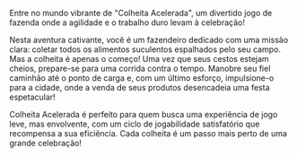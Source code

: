 Entre no mundo vibrante de "Colheita Acelerada", um divertido jogo de fazenda onde a agilidade e o trabalho duro levam à celebração!

Nesta aventura cativante, você é um fazendeiro dedicado com uma missão clara: coletar todos os alimentos suculentos espalhados pelo seu campo. Mas a colheita é apenas o começo! Uma vez que seus cestos estejam cheios, prepare-se para uma corrida contra o tempo. Manobre seu fiel caminhão até o ponto de carga e, com um último esforço, impulsione-o para a cidade, onde a venda de seus produtos desencadeia uma festa espetacular!

Colheita Acelerada é perfeito para quem busca uma experiência de jogo leve, mas envolvente, com um ciclo de jogabilidade satisfatório que recompensa a sua eficiência. Cada colheita é um passo mais perto de uma grande celebração!

